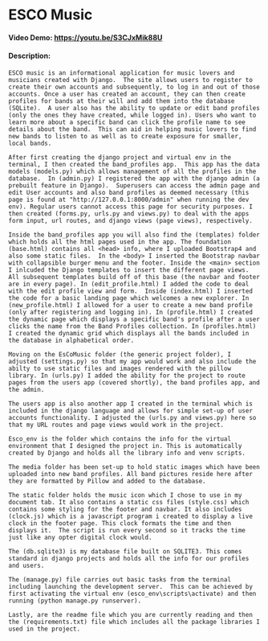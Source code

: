 # ESCO Music 
#### Video Demo: https://youtu.be/S3CJxMik88U
#### Description: 
    ESCO music is an informational application for music lovers and musicians created with Django.  The site allows users to register to create their own accounts and subsequently, to log in and out of those accounts. Once a user has created an account, they can then create profiles for bands at their will and add them into the database (SQLite).  A user also has the ability to update or edit band profiles (only the ones they have created, while logged in). Users who want to learn more about a specific band can click the profile name to see details about the band.  This can aid in helping music lovers to find new bands to listen to as well as to create exposure for smaller, local bands.  

    After first creating the django project and virtual env in the terminal, I then created the band_profiles app.  This app has the data models (models.py) which allows management of all the profiles in the database.  In (admin.py) I registered the app with the django admin (a prebuilt feature in Django).  Superusers can access the admin page and edit User accounts and also band profiles as deemed necessary (this page is found at "http://127.0.0.1:8000/admin" when running the dev env). Regular users cannot access this page for security purposes. I then created (forms.py, urls.py and views.py) to deal with the apps form input, url routes, and django views (page views), respectively. 
    
    Inside the band_profiles app you will also find the (templates) folder which holds all the html pages used in the app. The foundation (base.html) contains all <head> info, where I uploaded Bootstrap4 and also some static files.  In the <body> I inserted the Bootstrap navbar with collapsible burger menu and the footer. Inside the <main> section I inlcuded the Django templates to insert the different page views. All subsequent templates build off of this base (the navbar and footer are in every page). In (edit_profile.html) I added the code to deal with the edit profile view and form.  Inside (index.html) I inserted the code for a basic landing page which welcomes a new explorer. In (new_profile.html) I allowed for a user to create a new band profile (only after registering and logging in). In (profile.html) I created the dynamic page which displays a specific band's profile after a user clicks the name from the Band Profiles collection. In (profiles.html) I created the dynamic grid which displays all the bands included in the database in alphabetical order. 

    Moving on the EsCoMusic folder (the generic project folder), I adjusted (settings.py) so that my app would work and also include the abilty to use static files and images rendered with the pillow library. In (urls.py) I added the ability for the project to route pages from the users app (covered shortly), the band profiles app, and the admin.

    The users app is also another app I created in the terminal which is included in the django language and allows for simple set-up of user accounts functionality. I adjusted the (urls.py and views.py) here so that my URL routes and page views would work in the project.  

    Esco_env is the folder which contains the info for the virtual environment that I designed the project in. This is automatically created by Django and holds all the library info and venv scripts. 

    The media folder has been set-up to hold static images which have been uploaded into new band profiles. All band pictures reside here after they are formatted by Pillow and added to the database.
    
    The static folder holds the music icon which I chose to use in my document tab. It also contains a static css files (style.css) which contains some styling for the footer and navbar. It also includes (clock.js) which is a javascript program i created to display a live clock in the footer page. This clock formats the time and then displays it.  The script is run every second so it tracks the time just like any opter digital clock would. 

    The (db.sqlite3) is my database file built on SQLITE3. This comes standard in django projects and holds all the info for our profiles and users.

    The (manage.py) file carries out basic tasks from the terminal including launching the development server.  This can be achieved by first activating the virtual env (esco_env\scripts\activate) and then running (python manage.py runserver).  

    Lastly, are the readme file which you are currently reading and then the (requirements.txt) file which includes all the package libraries I used in the project. 